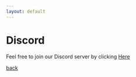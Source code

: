 ```yaml
---
layout: default
---
```


<h1>Discord</h1>

Feel free to join our Discord server by clicking <a href="https://discord.gg/XHvs37T">Here</a>

[back](./)
